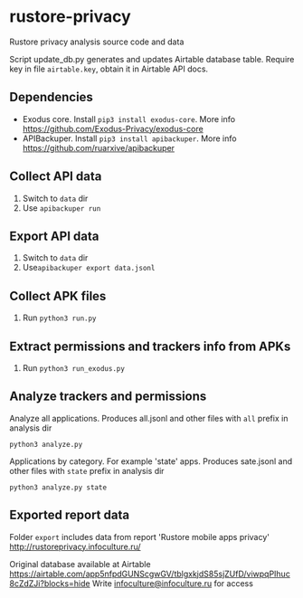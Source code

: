 # rustore-privacy
Rustore privacy analysis source code and data

Script update_db.py generates and updates Airtable database table. Require key in file `airtable.key`, obtain it in Airtable API docs.

## Dependencies

* Exodus core. Install `pip3 install exodus-core`. More info https://github.com/Exodus-Privacy/exodus-core
* APIBackuper. Install `pip3 install apibackuper`. More info https://github.com/ruarxive/apibackuper

## Collect API data

1. Switch to `data` dir
2. Use `apibackuper run`

## Export API data
1. Switch to `data` dir
2. Use`apibackuper export data.jsonl`

## Collect APK files
1. Run `python3 run.py`

## Extract permissions and trackers info from APKs
1. Run `python3 run_exodus.py`

## Analyze trackers and permissions

Analyze all applications. Produces all.jsonl and other files with `all` prefix in analysis dir

`python3 analyze.py`


Applications by category. For example 'state' apps. Produces sate.jsonl and other files with `state` prefix in analysis dir

`python3 analyze.py state`


## Exported report data

Folder `export` includes data from report 'Rustore mobile apps privacy' http://rustoreprivacy.infoculture.ru/

Original database available at Airtable https://airtable.com/app5nfpdGUNScgwGV/tblgxkjdS85sjZUfD/viwpqPIhuc8cZdZJi?blocks=hide 
Write infoculture@infoculture.ru for access